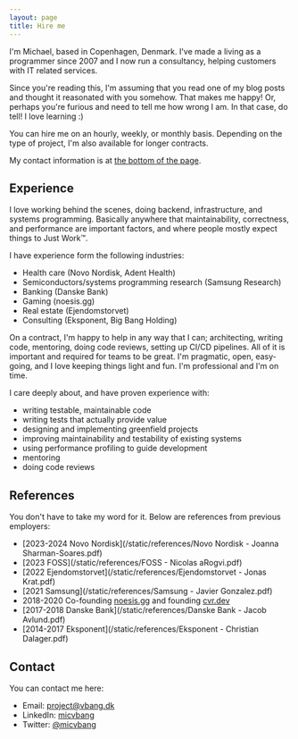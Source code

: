 ```yaml
---
layout: page
title: Hire me
---
```


I'm Michael, based in Copenhagen, Denmark. I've made a living as a programmer since 2007 and I now run a consultancy, helping customers with IT related services.

Since you're reading this, I'm assuming that you read one of my blog posts and thought it reasonated with you somehow. That makes me happy! Or, perhaps you're furious and need to tell me how wrong I am. In that case, do tell! I love learning :)

You can hire me on an hourly, weekly, or monthly basis. Depending on the type of project, I'm also available for longer contracts.

My contact information is at [the bottom of the page](#contact).


## Experience

I love working behind the scenes, doing backend, infrastructure, and systems programming. Basically anywhere that maintainability, correctness, and performance are important factors, and where people mostly expect things to Just Work™.

I have experience form the following industries:

- Health care (Novo Nordisk, Adent Health)
- Semiconductors/systems programming research (Samsung Research)
- Banking (Danske Bank)
- Gaming (noesis.gg)
- Real estate (Ejendomstorvet)
- Consulting (Eksponent, Big Bang Holding)

On a contract, I'm happy to help in any way that I can; architecting, writing code, mentoring, doing code reviews, setting up CI/CD pipelines. All of it is important and required for teams to be great. I'm pragmatic, open, easy-going, and I love keeping things light and fun. I'm professional and I'm on time.

I care deeply about, and have proven experience with:

- writing testable, maintainable code 
- writing tests that actually provide value
- designing and implementing greenfield projects
- improving maintainability and testability of existing systems
- using performance profiling to guide development
- mentoring
- doing code reviews

## References

You don't have to take my word for it. Below are references from previous employers:

- [2023-2024 Novo Nordisk](/static/references/Novo Nordisk - Joanna Sharman-Soares.pdf)
- [2023 FOSS](/static/references/FOSS - Nicolas aRogvi.pdf)
- [2022 Ejendomstorvet](/static/references/Ejendomstorvet - Jonas Krat.pdf)
- [2021 Samsung](/static/references/Samsung - Javier Gonzalez.pdf)
- 2018-2020 Co-founding [noesis.gg](https://noesis.gg) and founding [cvr.dev](https://cvr.dev)
- [2017-2018 Danske Bank](/static/references/Danske Bank - Jacob Avlund.pdf)
- [2014-2017 Eksponent](/static/references/Eksponent - Christian Dalager.pdf)


## Contact

You can contact me here:

- Email: [project@vbang.dk](mailto:project@vbang.dk)
- LinkedIn: [micvbang](https://www.linkedin.com/in/micvbang)
- Twitter: [@micvbang](https://x.com/micvbang)


